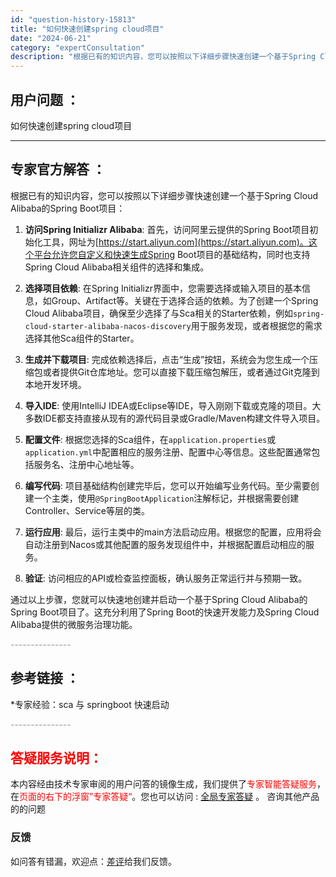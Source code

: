 ```yaml
---
id: "question-history-15813"
title: "如何快速创建spring cloud项目"
date: "2024-06-21"
category: "expertConsultation"
description: "根据已有的知识内容，您可以按照以下详细步骤快速创建一个基于Spring Cloud Alibaba的Spring Boot项目：1. **访问Spring Initializr Alibaba**: 首先，访问阿里云提供的Spring Boot项目初始化工具，网址为[https://start.al"
---
```


## 用户问题 ： 
 如何快速创建spring cloud项目  

---------------
## 专家官方解答 ：

根据已有的知识内容，您可以按照以下详细步骤快速创建一个基于Spring Cloud Alibaba的Spring Boot项目：

1. **访问Spring Initializr Alibaba**: 首先，访问阿里云提供的Spring Boot项目初始化工具，网址为[https://start.aliyun.com](https://start.aliyun.com)。这个平台允许您自定义和快速生成Spring Boot项目的基础结构，同时也支持Spring Cloud Alibaba相关组件的选择和集成。

2. **选择项目依赖**: 在Spring Initializr界面中，您需要选择或输入项目的基本信息，如Group、Artifact等。关键在于选择合适的依赖。为了创建一个Spring Cloud Alibaba项目，确保至少选择了与Sca相关的Starter依赖，例如`spring-cloud-starter-alibaba-nacos-discovery`用于服务发现，或者根据您的需求选择其他Sca组件的Starter。

3. **生成并下载项目**: 完成依赖选择后，点击“生成”按钮，系统会为您生成一个压缩包或者提供Git仓库地址。您可以直接下载压缩包解压，或者通过Git克隆到本地开发环境。

4. **导入IDE**: 使用IntelliJ IDEA或Eclipse等IDE，导入刚刚下载或克隆的项目。大多数IDE都支持直接从现有的源代码目录或Gradle/Maven构建文件导入项目。

5. **配置文件**: 根据您选择的Sca组件，在`application.properties`或`application.yml`中配置相应的服务注册、配置中心等信息。这些配置通常包括服务名、注册中心地址等。

6. **编写代码**: 项目基础结构创建完毕后，您可以开始编写业务代码。至少需要创建一个主类，使用`@SpringBootApplication`注解标记，并根据需要创建Controller、Service等层的类。

7. **运行应用**: 最后，运行主类中的main方法启动应用。根据您的配置，应用将会自动注册到Nacos或其他配置的服务发现组件中，并根据配置启动相应的服务。

8. **验证**: 访问相应的API或检查监控面板，确认服务正常运行并与预期一致。

通过以上步骤，您就可以快速地创建并启动一个基于Spring Cloud Alibaba的Spring Boot项目了。这充分利用了Spring Boot的快速开发能力及Spring Cloud Alibaba提供的微服务治理功能。


<font color="#949494">---------------</font> 


## 参考链接 ：

*专家经验：sca 与 springboot 快速启动 


 <font color="#949494">---------------</font> 
 


## <font color="#FF0000">答疑服务说明：</font> 

本内容经由技术专家审阅的用户问答的镜像生成，我们提供了<font color="#FF0000">专家智能答疑服务</font>，在<font color="#FF0000">页面的右下的浮窗”专家答疑“</font>。您也可以访问 : [全局专家答疑](https://answer.opensource.alibaba.com/docs/intro) 。 咨询其他产品的的问题

### 反馈
如问答有错漏，欢迎点：[差评](https://ai.nacos.io/user/feedbackByEnhancerGradePOJOID?enhancerGradePOJOId=15832)给我们反馈。
